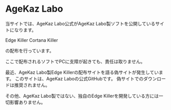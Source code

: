 # AgeKaz Labo

当サイトでは、AgeKaz Labo公式がAgeKaz Labo製ソフトを公開しているサイトになります。

Edge Killer
Cortana Killer

の配布を行っています。

ここで配布されるソフトでPCに支障が起きても、責任は取りません。





最近、AgeKaz Labo製Edge Killerの配布サイトを語る偽サイトが発生しています。
このサイトは、AgeKaz Laboの公式GitHubです。
偽サイトでのダウンロードは推奨されません。

その他、AgeKaz Labo製ではない、独自のEdge Killerを開発している方には一切影響ありません。

